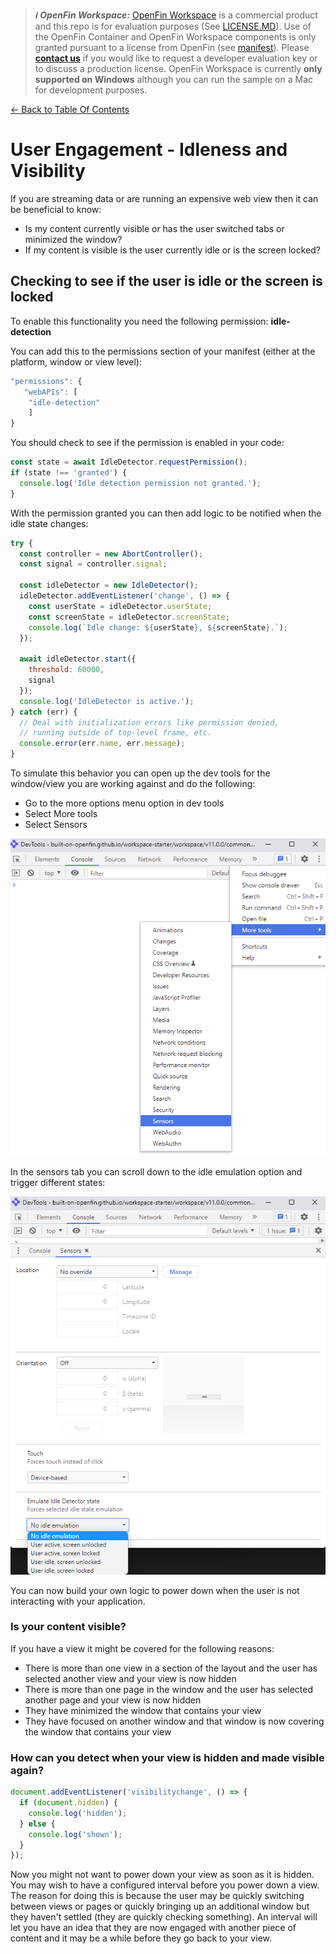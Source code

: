 > **_:information_source: OpenFin Workspace:_** [OpenFin Workspace](https://www.openfin.co/workspace/) is a commercial product and this repo is for evaluation purposes (See [LICENSE.MD](../LICENSE.MD)). Use of the OpenFin Container and OpenFin Workspace components is only granted pursuant to a license from OpenFin (see [manifest](../public/manifest.fin.json)). Please [**contact us**](https://www.openfin.co/workspace/poc/) if you would like to request a developer evaluation key or to discuss a production license.
> OpenFin Workspace is currently **only supported on Windows** although you can run the sample on a Mac for development purposes.

[<- Back to Table Of Contents](../README.md)

# User Engagement - Idleness and Visibility

If you are streaming data or are running an expensive web view then it can be beneficial to know:

- Is my content currently visible or has the user switched tabs or minimized the window?
- If my content is visible is the user currently idle or is the screen locked?

## Checking to see if the user is idle or the screen is locked

To enable this functionality you need the following permission: **idle-detection**

You can add this to the permissions section of your manifest (either at the platform, window or view level):

```js
"permissions": {
   "webAPIs": [
    "idle-detection"
    ]
}
```

You should check to see if the permission is enabled in your code:

```js
const state = await IdleDetector.requestPermission();
if (state !== 'granted') {
  console.log('Idle detection permission not granted.');
}
```

With the permission granted you can then add logic to be notified when the idle state changes:

```js
try {
  const controller = new AbortController();
  const signal = controller.signal;

  const idleDetector = new IdleDetector();
  idleDetector.addEventListener('change', () => {
    const userState = idleDetector.userState;
    const screenState = idleDetector.screenState;
    console.log(`Idle change: ${userState}, ${screenState}.`);
  });

  await idleDetector.start({
    threshold: 60000,
    signal
  });
  console.log('IdleDetector is active.');
} catch (err) {
  // Deal with initialization errors like permission denied,
  // running outside of top-level frame, etc.
  console.error(err.name, err.message);
}
```

To simulate this behavior you can open up the dev tools for the window/view you are working against and do the following:

- Go to the more options menu option in dev tools
- Select More tools
- Select Sensors

![Sensor Dev Tools](./dev-tools-sensors.png)

In the sensors tab you can scroll down to the idle emulation option and trigger different states:

![Sensor Dev Tools Idle Emulation](./dev-tools-sensors-idle.png)

You can now build your own logic to power down when the user is not interacting with your application.

### Is your content visible?

If you have a view it might be covered for the following reasons:

- There is more than one view in a section of the layout and the user has selected another view and your view is now hidden
- There is more than one page in the window and the user has selected another page and your view is now hidden
- They have minimized the window that contains your view
- They have focused on another window and that window is now covering the window that contains your view

### How can you detect when your view is hidden and made visible again?

```js
document.addEventListener('visibilitychange', () => {
  if (document.hidden) {
    console.log('hidden');
  } else {
    console.log('shown');
  }
});
```

Now you might not want to power down your view as soon as it is hidden. You may wish to have a configured interval before you power down a view. The reason for doing this is because the user may be quickly switching between views or pages or quickly bringing up an additional window but they haven't settled (they are quickly checking something). An interval will let you have an idea that they are now engaged with another piece of content and it may be a while before they go back to your view.

